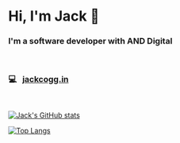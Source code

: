 # Hi, I'm Jack 👋
### I'm a software developer with AND Digital
<br />

### 💻 &nbsp; [jackcogg.in](https://jackcogg.in)

<br />

<!--
**jkcog/jkcog** is a ✨ _special_ ✨ repository because its `README.md` (this file) appears on your GitHub profile.

Here are some ideas to get you started:

- 🔭 I’m currently working on ...
- 🌱 I’m currently learning ...
- 👯 I’m looking to collaborate on ...
- 🤔 I’m looking for help with ...
- 💬 Ask me about ...
- 📫 How to reach me: ...
- 😄 Pronouns: ...
- ⚡ Fun fact: ...
-->

[![Jack's GitHub stats](https://github-readme-stats.vercel.app/api?username=jkcog&custom_title=Jack's%20%Github%20%Stats&show_icons=true&theme=radical&hide_border=true&hide=contribs,prs,issues)](https://github.com/anuraghazra/github-readme-stats)

[![Top Langs](https://github-readme-stats.vercel.app/api/top-langs/?username=jkcog&theme=radical&hide_border=true&)](https://github.com/anuraghazra/github-readme-stats)
